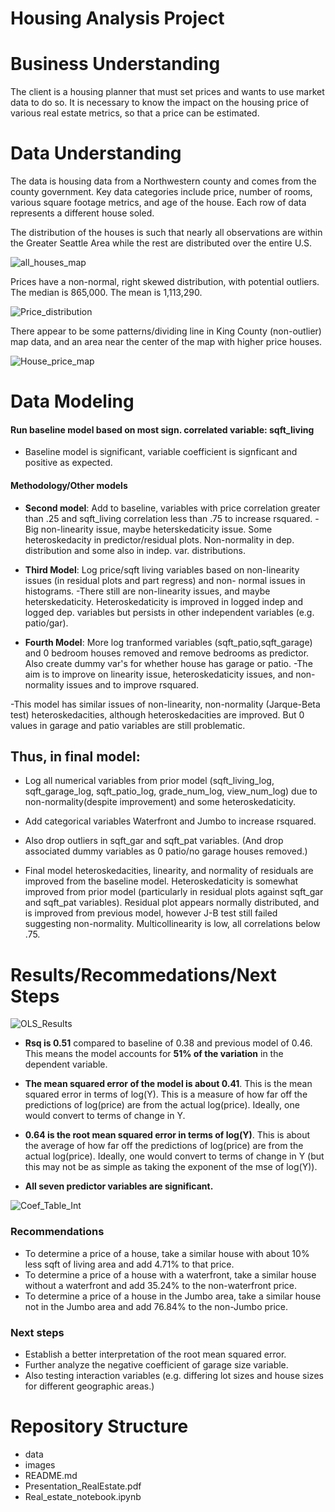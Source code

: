 # **Housing Analysis Project**

# Business Understanding
The client is a housing planner that must set prices and wants to use market data to do so.  It is necessary to know the impact on the housing price of various real estate metrics, so that a price can be estimated. 

# Data Understanding
The data is housing data from a Northwestern county and comes from the county government.  Key data categories include price, number of rooms, various square footage metrics, and age of the house. Each row of data represents a different house soled. 

The distribution of the houses is such that nearly all observations are within the Greater Seattle Area while the rest are distributed over the entire U.S.

![all_houses_map](./Images/all_houses_map.png)

Prices have a non-normal, right skewed distribution, with potential outliers.  The median is 865,000. The mean is 1,113,290. 

![Price_distribution](./Images/Price_distribution.png) 

There appear to be some patterns/dividing line in King County (non-outlier) map data, and an area near the center of the map with higher price houses.

![House_price_map](./Images/House_price_map.png)
        


# Data Modeling

#### Run baseline model based on most sign. correlated variable: sqft_living

- Baseline model is significant, variable coefficient is signficant and positive as expected.

#### Methodology/Other models

- **Second model**: Add to baseline, variables with price correlation greater than .25 and sqft_living correlation less than .75 to increase rsquared. 
-Big non-linearity issue, maybe heterskedaticity issue. Some heteroskedacity in predictor/residual plots. Non-normality in dep.     distribution and some also in indep. var. distributions.

- **Third Model**: Log price/sqft living variables based on non-linearity issues (in residual plots and part regress) and non- normal issues in histograms. 
-There still are non-linearity issues, and maybe heterskedaticity. Heteroskedaticity is improved in logged indep and logged dep. variables but persists in other independent variables (e.g. patio/gar).

- **Fourth Model**: More log tranformed variables (sqft_patio,sqft_garage) and 0 bedroom houses removed and remove bedrooms as predictor. Also create dummy var's for whether house has garage or patio. 
-The aim is to improve on linearity issue, heteroskedaticity issues, and non-normality issues and to improve rsquared.
       
-This model has similar issues of non-linearity, non-normality (Jarque-Beta test) heteroskedacities, although heteroskedacities are       improved. But 0 values in garage and patio variables are still problematic.

## Thus, in final model:

- Log all numerical variables from prior model (sqft_living_log, sqft_garage_log, sqft_patio_log, grade_num_log, view_num_log) due to non-normality(despite improvement) and some heteroskedaticity.
- Add categorical variables Waterfront and Jumbo to increase rsquared.
- Also drop outliers in sqft_gar and sqft_pat variables. (And drop associated dummy variables as 0 patio/no garage houses removed.)
        
- Final model heteroskedacities, linearity, and normality of residuals are improved from the baseline model.  Heteroskedaticity is      somewhat improved from prior model (particularly in residual plots against sqft_gar and sqft_pat variables).  Residual plot appears normally distributed, and is improved from previous model, however J-B test still failed suggesting non-normality. Multicollinearity is low, all correlations below .75.
         
# Results/Recommedations/Next Steps


![OLS_Results](./Images/OLS_Results.png)

-  **Rsq is 0.51** compared to baseline of  0.38 and previous model of 0.46. This means the model accounts for **51% of the variation** in the dependent variable.

- **The mean squared error of the model is about 0.41**.  This is the mean squared error in terms of log(Y). This is a measure of how far off the predictions of log(price) are from the actual log(price). Ideally, one would convert to terms of change in Y. 

- **0.64 is the root mean squared error in terms of log(Y)**. This is about the average of how far off the predictions of log(price) are from the actual log(price). Ideally, one would convert to terms of change in Y (but this may not be as simple as taking the exponent of the mse of log(Y)). 

- **All seven predictor variables are significant.**

![Coef_Table_Int](./Images/Coef_Table_Int.png)

### Recommendations

- To determine a price of a house, take a similar house with about 10% less sqft of living area and add 4.71% to that price.
- To determine a price of a house with a waterfront, take a similar house without a waterfront and add 35.24% to the non-waterfront price.
- To determine a price of a house in the Jumbo area, take a similar house not in the Jumbo area and add 76.84% to the non-Jumbo price.


### Next steps

- Establish a better interpretation of the root mean squared error.
- Further analyze the negative coefficient of garage size variable.
- Also testing interaction variables (e.g. differing lot sizes and house sizes for different geographic areas.)
    
# Repository Structure



- data
- images
- README.md
- Presentation_RealEstate.pdf
- Real_estate_notebook.ipynb